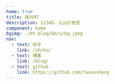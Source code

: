 ```yaml
---
home: true
title: 我叫MT
description: 12345，上山打老虎
component: home
bgimg: ./mt-blog/docs/bg.jpeg
nav:
  - text: 知乎
    link: /zhihu/
  - text: 博客
    link: /blog/
  - text: github
    link: https://github.com/taoxusheng
---
```

